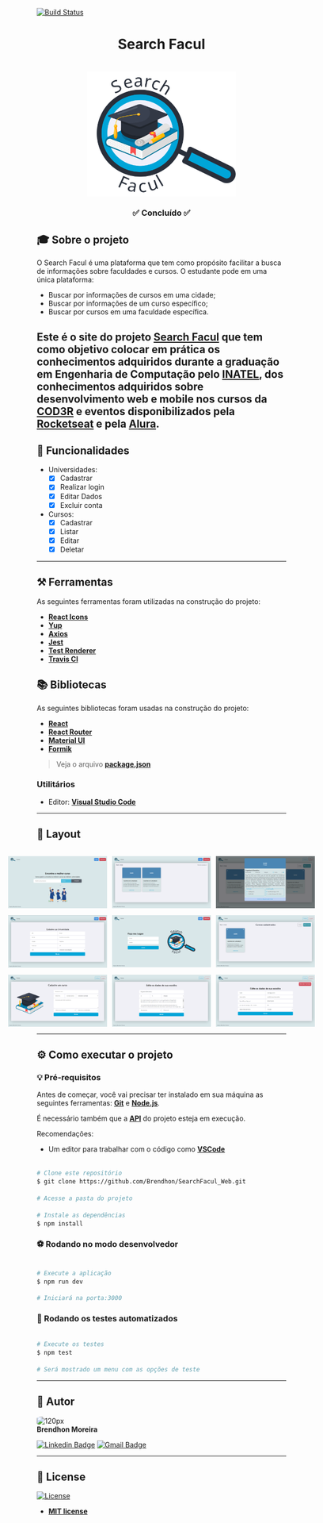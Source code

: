 [![Build Status](https://travis-ci.com/Brendhon/SearchFacul_Web.svg?branch=main)](https://travis-ci.com/Brendhon/SearchFacul_Web)

<h1 align="center">Search Facul</h1>
<h1 align="center">
    <img align="center" src="src\assets\img\logo2.svg" width="300px;" alt="logo"/>
</h1>
<h3 align="center">✅ Concluído ✅</h3>

## 🎓 Sobre o projeto

O Search Facul é uma plataforma que tem como propósito facilitar a busca de informações sobre faculdades e cursos. O estudante pode em uma única plataforma: 
 - Buscar por informações de cursos em uma cidade;
 - Buscar por informações de um curso específico;
 - Buscar por cursos em uma faculdade específica.

Este é o site do projeto **[Search Facul](https://github.com/Brendhon/SearchFacul_API)** que tem como objetivo colocar em prática os conhecimentos adquiridos durante a graduação em Engenharia de Computação pelo **[INATEL](https://inatel.br/home/)**, dos conhecimentos adquiridos sobre desenvolvimento web e mobile nos cursos da **[COD3R](https://www.cod3r.com.br/)** e eventos disponibilizados pela **[Rocketseat](https://rocketseat.com.br/)** e pela **[Alura](https://www.alura.com.br/)**.
---

## 🎯 Funcionalidades

- Universidades:
  - [x] Cadastrar
  - [x] Realizar login 
  - [x] Editar Dados
  - [x] Excluir conta

- Cursos:
  - [x] Cadastrar
  - [x] Listar
  - [x] Editar
  - [x] Deletar
---

## ⚒️ Ferramentas

As seguintes ferramentas foram utilizadas na construção do projeto:

 - **[React Icons](https://react-icons.github.io/react-icons/)**
 - **[Yup](https://github.com/jquense/yup)**
 - **[Axios](https://github.com/axios/axios)**
 - **[Jest](https://jestjs.io/)**
 - **[Test Renderer](https://www.npmjs.com/package/react-test-renderer)**
 - **[Travis CI](https://travis-ci.com/)**

## 📚 Bibliotecas

As seguintes bibliotecas foram usadas na construção do projeto:

- **[React](https://pt-br.reactjs.org/)**
- **[React Router](https://reactrouter.com/)**
- **[Material UI](https://material-ui.com/pt/)**
- **[Formik](https://formik.org/)**

> Veja o arquivo  **[package.json](https://github.com/Brendhon/SearchFacul_Web/blob/main/package.json)**

### Utilitários
- Editor:  **[Visual Studio Code](https://code.visualstudio.com/)**
---

## 🎨 Layout

<p align="center" style="display: flex; flex-direction: column; align-items: flex-start; justify-content: center;">
    <p align="center" style="display: flex; align-items: flex-start; justify-content: center;">
    <img alt="search page" style="margin-right: 10px"
    src="src\assets\screenshots\search.png" width="200px">
    <img alt="result page" style="margin-right: 10px" src="src\assets\screenshots\result.png" width="200px">
    <img alt="infoCard page" 
    src="src\assets\screenshots\infoCard.png" width="200px">
    </p>
    <p align="center" style="display: flex; align-items: flex-start; justify-content: center;">
    <img alt="university register page" style="margin-right: 10px" src="src\assets\screenshots\universityRegister.png" width="200px">
    <img alt="login page" style="margin-right: 10px"
    src="src\assets\screenshots\login.png" width="200px">
    <img alt="profile page"
    src="src\assets\screenshots\profile.png" width="200px">
    </p>
    <p align="center" style="display: flex; align-items: flex-start; justify-content: center;">
    <img alt="course register page" style="margin-right: 10px" 
    src="src\assets\screenshots\courseRegister.png" width="200px">
    <img alt="course update page" style="margin-right: 10px" src="src\assets\screenshots\courseUpdate.png" width="200px">
    <img alt="university update page" 
    src="src\assets\screenshots\universityUpdate.png" width="200px">
    </p>
</p>

---
## ⚙️ Como executar o projeto

### 💡 Pré-requisitos

Antes de começar, você vai precisar ter instalado em sua máquina as seguintes ferramentas:
**[Git](https://git-scm.com)** e **[Node.js](https://nodejs.org/en/)**.<br> 

É necessário também que a **[API](https://github.com/Brendhon/SearchFacul_API)** do projeto esteja em execução.

Recomendações:
* Um editor para trabalhar com o código como **[VSCode](https://code.visualstudio.com/)**
```bash

# Clone este repositório
$ git clone https://github.com/Brendhon/SearchFacul_Web.git

# Acesse a pasta do projeto

# Instale as dependências
$ npm install

```
### ⚽ Rodando no modo desenvolvedor

```bash

# Execute a aplicação
$ npm run dev

# Iniciará na porta:3000

```

### 🤖 Rodando os testes automatizados

```bash

# Execute os testes
$ npm test

# Será mostrado um menu com as opções de teste

```


---

## 👥 Autor
<img style="border-radius: 20%;" src="https://avatars.githubusercontent.com/u/52840078?v=4" width="120px;" alt="120px"/><br>
**Brendhon Moreira**

[![Linkedin Badge](https://img.shields.io/badge/-Brendhon-blue?style=flat-square&logo=Linkedin&logoColor=white&link=https://www.linkedin.com/in/brendhon-moreira)](https://www.linkedin.com/in/brendhon-moreira)
[![Gmail Badge](https://img.shields.io/badge/-brendhon.e.c.m@gmail.com-c14438?style=flat-square&logo=Gmail&logoColor=white&link=mailto:brendhon.e.c.m@gmail.com)](mailto:brendhon.e.c.m@gmail.com)

---
## 📝 License
[![License](https://img.shields.io/apm/l/vim-mode?color=blue)](http://badges.mit-license.org)

- **[MIT license](https://choosealicense.com/licenses/mit/)**
